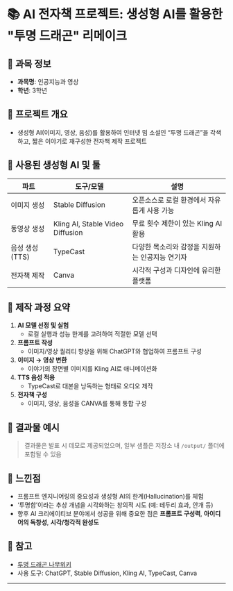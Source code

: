 # 📚 AI 전자책 프로젝트: 생성형 AI를 활용한 "투명 드래곤" 리메이크

## 📌 과목 정보
- **과목명**: 인공지능과 영상
- **학년**: 3학년

## 🧠 프로젝트 개요
- 생성형 AI(이미지, 영상, 음성)를 활용하여 인터넷 밈 소설인 “투명 드래곤”을 각색하고, 짧은 이야기로 재구성한 전자책 제작 프로젝트

## 🎨 사용된 생성형 AI 및 툴

| 파트 | 도구/모델 | 설명 |
|------|-----------|------|
| 이미지 생성 | Stable Diffusion | 오픈소스로 로컬 환경에서 자유롭게 사용 가능 |
| 동영상 생성 | Kling AI, Stable Video Diffusion | 무료 횟수 제한이 있는 Kling AI 활용 |
| 음성 생성 (TTS) | TypeCast | 다양한 목소리와 감정을 지원하는 인공지능 연기자 |
| 전자책 제작 | Canva | 시각적 구성과 디자인에 유리한 플랫폼 |

## 🔧 제작 과정 요약

1. **AI 모델 선정 및 실험**
   - 로컬 실행과 성능 한계를 고려하여 적절한 모델 선택
2. **프롬프트 작성**
   - 이미지/영상 퀄리티 향상을 위해 ChatGPT와 협업하여 프롬프트 구성
3. **이미지 → 영상 변환**
   - 이야기의 장면별 이미지를 Kling AI로 애니메이션화
4. **TTS 음성 적용**
   - TypeCast로 대본을 낭독하는 형태로 오디오 제작
5. **전자책 구성**
   - 이미지, 영상, 음성을 CANVA를 통해 통합 구성

## 📁 결과물 예시
> 결과물은 발표 시 데모로 제공되었으며, 일부 샘플은 저장소 내 `/output/` 폴더에 포함될 수 있음

## 🧩 느낀점
- 프롬프트 엔지니어링의 중요성과 생성형 AI의 한계(Hallucination)를 체험
- ‘투명함’이라는 추상 개념을 시각화하는 창의적 시도 (예: 테두리 효과, 안개 등)
- 향후 AI 크리에이티브 분야에서 성공을 위해 중요한 점은 **프롬프트 구성력**, **아이디어의 독창성**, **시각/청각적 완성도**

## 📎 참고
- [투명 드래곤 나무위키](https://namu.wiki/w/%ED%88%AC%EB%AA%85%EB%93%9C%EB%9E%98%EA%B3%A4)
- 사용 도구: ChatGPT, Stable Diffusion, Kling AI, TypeCast, Canva

---
